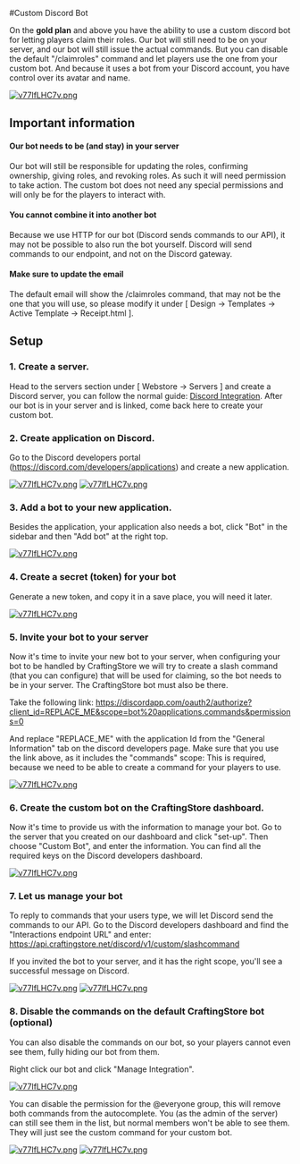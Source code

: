 #Custom Discord Bot

On the **gold plan** and above you have the ability to use a custom discord bot for letting players claim their roles. Our bot will still need to be on your server, and our bot will still issue the actual commands. But you can disable the default "/claimroles" command and let players use the one from your custom bot. And because it uses a bot from your Discord account, you have control over its avatar and name.

[![v77lfLHC7v.png](/img/premium-features/custom-bot/Pu7fKlCOZr.png)](/img/premium-features/custom-bot/Pu7fKlCOZr.png)

## Important information
#### Our bot needs to be (and stay) in your server
Our bot will still be responsible for updating the roles, confirming ownership, giving roles, and revoking roles. As such it will need permission to take action. The custom bot does not need any special permissions and will only be for the players to interact with.

#### You cannot combine it into another bot
Because we use HTTP for our bot (Discord sends commands to our API), it may not be possible to also run the bot yourself. Discord will send commands to our endpoint, and not on the Discord gateway.

#### Make sure to update the email
The default email will show the /claimroles command, that may not be the one that you will use, so please modify it under [ Design -> Templates -> Active Template -> Receipt.html ].

## Setup

### 1. Create a server.
Head to the servers section under [ Webstore -> Servers ] and create a Discord server, you can follow the normal guide: [Discord Integration](/general/discord-integration). After our bot is in your server and is linked, come back here to create your custom bot.

### 2. Create application on Discord.
Go to the Discord developers portal (https://discord.com/developers/applications) and create a new application.

[![v77lfLHC7v.png](/img/premium-features/custom-bot/zDnLRBmEF1.png)](/img/premium-features/custom-bot/zDnLRBmEF1.png)
[![v77lfLHC7v.png](/img/premium-features/custom-bot/RqCYH5GfHQ.png)](/img/premium-features/custom-bot/RqCYH5GfHQ.png)

### 3. Add a bot to your new application.
Besides the application, your application also needs a bot, click "Bot" in the sidebar and then "Add bot" at the right top.

[![v77lfLHC7v.png](/img/premium-features/custom-bot/iXqUi1i3jP.png)](/img/premium-features/custom-bot/iXqUi1i3jP.png)

### 4. Create a secret (token) for your bot
Generate a new token, and copy it in a save place, you will need it later.

[![v77lfLHC7v.png](/img/premium-features/custom-bot/gTdDhGeRgc.png)](/img/premium-features/custom-bot/gTdDhGeRgc.png)

### 5. Invite your bot to your server
Now it's time to invite your new bot to your server, when configuring your bot to be handled by CraftingStore we will try to create a slash command (that you can configure) that will be used for claiming, so the bot needs to be in your server. The CraftingStore bot must also be there.

Take the following link: https://discordapp.com/oauth2/authorize?client_id=REPLACE_ME&scope=bot%20applications.commands&permissions=0

And replace "REPLACE_ME" with the application Id from the "General Information" tab on the discord developers page. Make sure that you use the link above, as it includes the "commands" scope: This is required, because we need to be able to create a command for your players to use.

[![v77lfLHC7v.png](/img/premium-features/custom-bot/EbpzfAXkbX.png)](/img/premium-features/custom-bot/EbpzfAXkbX.png)

### 6. Create the custom bot on the CraftingStore dashboard.
Now it's time to provide us with the information to manage your bot. Go to the server that you created on our dashboard and click "set-up". Then choose "Custom Bot", and enter the information. You can find all the required keys on the Discord developers dashboard.

[![v77lfLHC7v.png](/img/premium-features/custom-bot/2myaopUb5K.png)](/img/premium-features/custom-bot/2myaopUb5K.png)

### 7. Let us manage your bot
To reply to commands that your users type, we will let Discord send the commands to our API. Go to the Discord developers dashboard and find the "Interactions endpoint URL" and enter: https://api.craftingstore.net/discord/v1/custom/slashcommand

If you invited the bot to your server, and it has the right scope, you'll see a successful message on Discord.

[![v77lfLHC7v.png](/img/premium-features/custom-bot/StwBjNnK7r.png)](/img/premium-features/custom-bot/StwBjNnK7r.png)
[![v77lfLHC7v.png](/img/premium-features/custom-bot/JcBKLW4nN8.png)](/img/premium-features/custom-bot/JcBKLW4nN8.png)

### 8. Disable the commands on the default CraftingStore bot (optional)
You can also disable the commands on our bot, so your players cannot even see them, fully hiding our bot from them.

Right click our bot and click "Manage Integration".

[![v77lfLHC7v.png](/img/premium-features/custom-bot/snvRTE38Ux.png)](/img/premium-features/custom-bot/snvRTE38Ux.png)

You can disable the permission for the @everyone group, this will remove both commands from the autocomplete. You (as the admin of the server) can still see them in the list, but normal members won't be able to see them. They will just see the custom command for your custom bot.

[![v77lfLHC7v.png](/img/premium-features/custom-bot/37BfndB4Ud.png)](/img/premium-features/custom-bot/37BfndB4Ud.png)
[![v77lfLHC7v.png](/img/premium-features/custom-bot/0kOtBLB38n.png)](/img/premium-features/custom-bot/0kOtBLB38n.png)

